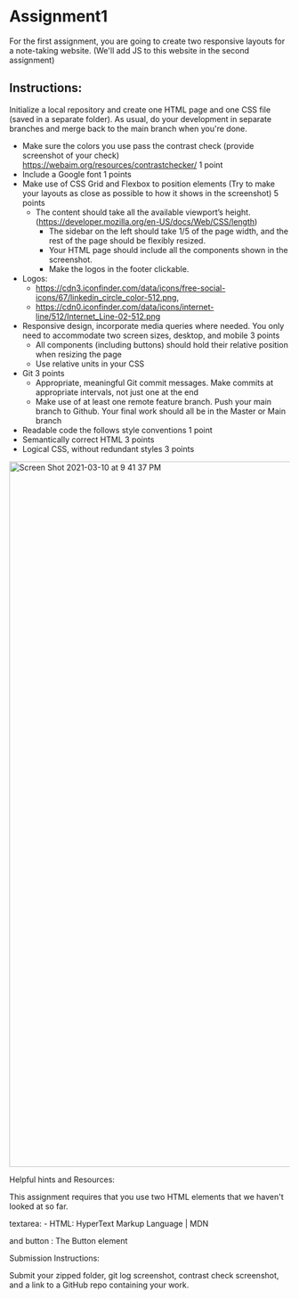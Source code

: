 # Assignment1


For the first assignment, you are going to create two responsive layouts for a note-taking website. (We'll add JS to this website in the second assignment)

## Instructions:

Initialize a local repository and create one HTML page and one CSS file (saved in a separate folder). As usual, do your development in separate branches and merge back to the main branch when you're done. 

* Make sure the colors you use pass the contrast check (provide screenshot of your check)  https://webaim.org/resources/contrastchecker/ 1 point
* Include a Google font 1 points
* Make use of CSS Grid and Flexbox to position elements (Try to make your layouts as close as possible to how it shows in the screenshot) 5 points
  * The content should take all the available viewport’s height. (https://developer.mozilla.org/en-US/docs/Web/CSS/length)
    *  The sidebar on the left should take 1/5 of the page width, and the rest of the page should be flexibly resized.
    *  Your HTML page should include all the components shown in the screenshot.
    *  Make the logos in the footer clickable. 
*  Logos: 
    *  https://cdn3.iconfinder.com/data/icons/free-social-icons/67/linkedin_circle_color-512.png, 
    *  https://cdn0.iconfinder.com/data/icons/internet-line/512/Internet_Line-02-512.png
*  Responsive design, incorporate media queries where needed. You only need to accommodate two screen sizes, desktop, and mobile 3 points
    * All components (including buttons) should hold their relative position when resizing the page
    *  Use relative units in your CSS
*  Git 3 points
    * Appropriate, meaningful Git commit messages. Make commits at appropriate intervals, not just one at the end
    * Make use of at least one remote feature branch. Push your main branch to Github. Your final work should all be in the Master or Main branch
* Readable code the follows style conventions 1 point
* Semantically correct HTML 3 points
* Logical CSS, without redundant styles 3 points
<img width="1266" alt="Screen Shot 2021-03-10 at 9 41 37 PM" src="https://user-images.githubusercontent.com/47546786/199379845-02ce5273-de35-4814-b8f0-4e07584b185b.png">

Helpful hints and Resources:

This assignment requires that you use two HTML elements that we haven't looked at so far.

textarea: - HTML: HyperText Markup Language | MDN

and button : The Button element
 

Submission Instructions:

Submit your zipped folder, git log screenshot, contrast check screenshot, and a link to a GitHub repo containing your work.

